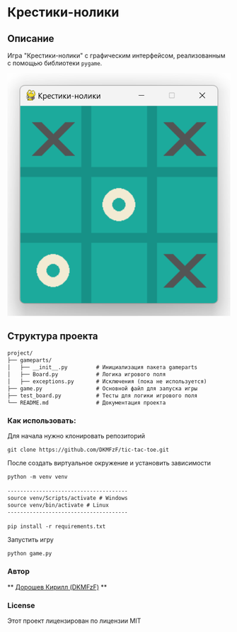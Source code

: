 # Крестики-нолики

## Описание

Игра "Крестики-нолики" с графическим интерфейсом, реализованным с помощью библиотеки `pygame`.

![Game Screenshot](./game_screenshot.png)

## Структура проекта

```plaintext
project/
├── gameparts/
│   ├── __init__.py         # Инициализация пакета gameparts
│   ├── Board.py            # Логика игрового поля
│   ├── exceptions.py       # Исключения (пока не используется)
├── game.py                 # Основной файл для запуска игры
├── test_board.py           # Тесты для логики игрового поля
└── README.md               # Документация проекта
```


### Как использовать:

Для начала нужно клонировать репозиторий
```
git clone https://github.com/DKMFzF/tic-tac-toe.git
```

После создать виртуальное окружение и установить зависимости
```
python -m venv venv

--------------------------------------
source venv/Scripts/activate # Windows
source venv/bin/activate # Linux
--------------------------------------

pip install -r requirements.txt
```

Запустить игру
```
python game.py
```

### Автор  
** [Дорошев Кирилл (DKMFzF)](https://vk.com/dkmfzf ) **

### License

Этот проект лицензирован по лицензии MIT
